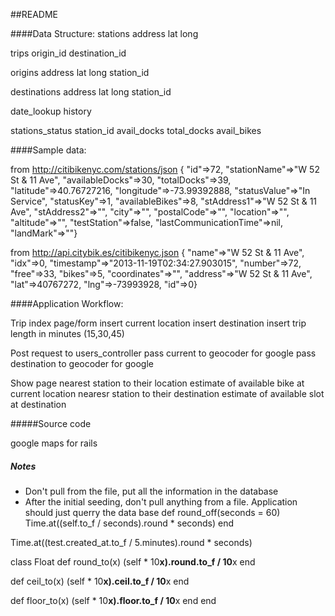 ##README


####Data Structure:
stations
  address
  lat
  long

trips
  origin_id
  destination_id

origins
  address
  lat
  long
  station_id

destinations
  address
  lat
  long
  station_id

date_lookup
  history

stations_status
  station_id
  avail_docks
  total_docks
  avail_bikes


####Sample data:
  
  from http://citibikenyc.com/stations/json
  { "id"=>72, 
    "stationName"=>"W 52 St & 11 Ave", 
    "availableDocks"=>30, 
    "totalDocks"=>39, 
    "latitude"=>40.76727216, 
    "longitude"=>-73.99392888, 
    "statusValue"=>"In Service", 
    "statusKey"=>1, 
    "availableBikes"=>8, 
    "stAddress1"=>"W 52 St & 11 Ave", 
    "stAddress2"=>"", 
    "city"=>"", 
    "postalCode"=>"", 
    "location"=>"", 
    "altitude"=>"", 
    "testStation"=>false, 
    "lastCommunicationTime"=>nil, 
    "landMark"=>""} 

  from http://api.citybik.es/citibikenyc.json
  { "name"=>"W 52 St & 11 Ave",
    "idx"=>0,
    "timestamp"=>"2013-11-19T02:34:27.903015",
    "number"=>72,
    "free"=>33,
    "bikes"=>5,
    "coordinates"=>"",
    "address"=>"W 52 St & 11 Ave",
    "lat"=>40767272,
    "lng"=>-73993928,
    "id"=>0}



####Application Workflow:

Trip index page/form
  insert current location
  insert destination
  insert trip length in minutes (15,30,45)

Post request to users_controller
  pass current to geocoder for google
  pass destination to geocoder for google 

Show page
  nearest station to their location
  estimate of available bike at current location
  nearesr station to their destination
  estimate of available slot at destination


#####Source code 

google maps for rails



##### Notes

- Don't pull from the file, put all the information in the database
- After the initial seeding, don't pull anything from a file. Application should just querry the data base
def round_off(seconds = 60)
  Time.at((self.to_f / seconds).round * seconds)
end

Time.at((test.created_at.to_f / 5.minutes).round * seconds)

class Float
  def round_to(x)
    (self * 10**x).round.to_f / 10**x
  end

  def ceil_to(x)
    (self * 10**x).ceil.to_f / 10**x
  end

  def floor_to(x)
    (self * 10**x).floor.to_f / 10**x
  end
end





